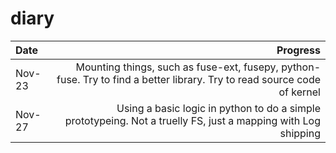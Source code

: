 # diary

|Date|Progress|
| :------| ------: |
| Nov-23 | Mounting things, such as fuse-ext, fusepy, python-fuse. Try to find a better library. Try to read source code of kernel |
| Nov-27 | Using a basic logic in python to do a simple prototypeing. Not a truelly FS, just a mapping with Log shipping |